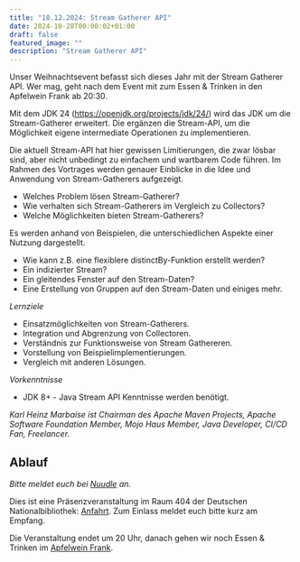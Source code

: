 ```yaml
---
title: "18.12.2024: Stream Gatherer API"
date: 2024-10-28T00:00:02+01:00
draft: false
featured_image: ""
description: "Stream Gatherer API"
---
```


Unser Weihnachtsevent befasst sich dieses Jahr mit der Stream Gatherer API. Wer mag, geht nach dem Event mit zum Essen & Trinken in den Apfelwein Frank ab 20:30.

Mit dem JDK 24 (https://openjdk.org/projects/jdk/24/) wird das JDK um
die Stream-Gatherer erweitert. Die ergänzen die Stream-API, um die
Möglichkeit eigene intermediate Operationen zu implementieren.

Die aktuell Stream-API hat hier gewissen Limitierungen, die zwar lösbar
sind, aber nicht unbedingt zu einfachem und wartbarem Code führen. Im
Rahmen des Vortrages werden genauer Einblicke in die Idee und Anwendung
von Stream-Gatherers aufgezeigt. 

* Welches Problem lösen Stream-Gatherer?
* Wie verhalten sich Stream-Gatherers im Vergleich zu Collectors? 
* Welche
Möglichkeiten bieten Stream-Gatherers? 

Es werden anhand von Beispielen,
die unterschiedlichen Aspekte einer Nutzung dargestellt. 

* Wie kann z.B.
eine flexiblere distinctBy-Funktion erstellt werden? 
* Ein indizierter
Stream? 
* Ein gleitendes Fenster auf den Stream-Daten? 
* Eine Erstellung von
Gruppen auf den Stream-Daten und einiges mehr.

_Lernziele_

* Einsatzmöglichkeiten von Stream-Gatherers.
* Integration und Abgrenzung von Collectoren.
* Verständnis zur Funktionsweise von Stream Gathereren.
* Vorstellung von Beispielimplementierungen.
* Vergleich mit anderen Lösungen.

_Vorkenntnisse_

* JDK 8+ - Java Stream API Kenntnisse werden benötigt.

_Karl Heinz Marbaise ist Chairman des Apache Maven Projects, Apache Software Foundation Member, Mojo Haus Member, Java Developer, CI/CD Fan, Freelancer._

## Ablauf 

_Bitte meldet euch bei [Nuudle](https://nuudel.digitalcourage.de/FEpItYCiy5LcSzMt) an._

Dies ist eine Präsenzveranstaltung im Raum 404 der Deutschen Nationalbibliothek: [Anfahrt](https://www.dnb.de/DE/Benutzung/Frankfurt/frankfurt_node.html#doc57382bodyText5).
Zum Einlass meldet euch bitte kurz am Empfang.

Die Veranstaltung endet um 20 Uhr, danach gehen wir noch Essen & Trinken im [Apfelwein Frank](https://www.apfelweinwirtschaft-frank.de/).